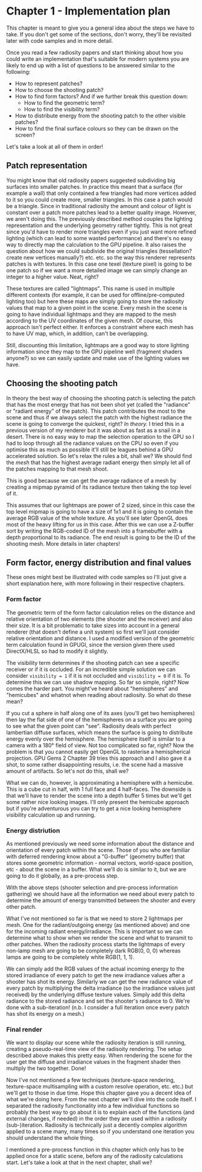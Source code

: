 # Chapter 1 - Implementation plan

This chapter is meant to give you a general idea about the steps we have to take. If you don't get some of the sections, don't worry, they'll be revisited later with code samples and in more detail.

Once you read a few radiosity papers and start thinking about how you could write an implementation that's suitable for modern systems you are likely to end up with a list of questions to be answered similar to the following:

* How to represent patches?
* How to choose the shooting patch?
* How to find form factors? And if we further break this question down:
  * How to find the geometric term?
  * How to find the visibility term?
* How to distribute energy from the shooting patch to the other visible patches?
* How to find the final surface colours so they can be drawn on the screen?

Let's take a look at all of them in order!

## Patch representation

 You might know that old radiosity papers suggested subdividing big surfaces into smaller patches. In practice this meant that a surface (for example a wall) that only contained a few triangles had more vertices added to it so you could create more, smaller triangles. In this case a patch would be a triangle. Since in traditional radiosity the amount and colour of light is constant over a patch more patches lead to a better quality image. However, we aren't doing this. The previously described method couples the lighting representation and the underlying geometry rather tightly. This is not great since you'd have to render more triangles even if you just want more refined lighting (which can lead to some wasted performance) and there's no easy way to directly map the calculation to the GPU pipeline. It also raises the question about how we could subdivide the original triangles (tessellation? create new vertices manually?) etc. etc. so the way this renderer represents patches is with textures. In this case one texel (texture pixel) is going to be one patch so if we want a more detailed image we can simply change an integer to a higher value. Neat, right?

 These textures are called "lightmaps". This name is used in multiple different contexts (for example, it can be used for offline/pre-computed lighting too) but here these maps are simply going to store the radiosity values that map to a given point in the scene. Every mesh in the scene is going to have individual lightmaps and they are mapped to the mesh according to the UV coordinates of the given mesh. Of course, this approach isn't perfect either. It enforces a constraint where each mesh has to have UV map, which, in addition, can't be overlapping.

 Still, discounting this limitation, lightmaps are a good way to store lighting information since they map to the GPU pipeline well (fragment shaders anyone?) so we can easily update and make use of the lighting values we have.

 ## Choosing the shooting patch

 In theory the best way of choosing the shooting patch is selecting the patch that has the most energy that has not been shot yet (called the "radiance" or "radiant energy" of the patch). This patch contributes the most to the scene and thus if we always select the patch with the highest radiance the scene is going to converge the quickest, right? _In theory._ I tried this in a previous version of my renderer but it was about as fast as a snail in a desert. There is no easy way to map the selection operation to the GPU so I had to loop through all the radiance values on the CPU so even if you optimise this as much as possible it'll still be leagues behind a GPU accelerated solution. So let's relax the rules a bit, shall we? We should find the _mesh_ that has the highest average radiant energy then simply let all of the patches mapping to that mesh shoot.

 This is good because we can get the average radiance of a mesh by creating a mipmap pyramid of its radiance texture then taking the top level of it.

 This assumes that our lightmaps are power of 2 sized, since in this case the top level mipmap is going to have a size of 1x1 and it is going to contain the average RGB value of the whole texture. As you'll see later OpenGL does most of the heavy lifting for us in this case. After this we can use a Z-buffer sort by writing the RGB-coded ID of the mesh into a framebuffer with a depth proportional to its radiance. The end result is going to be the ID of the shooting mesh. More details in later chapters!

 ## Form factor, energy distribution and final values

 These ones might best be illustrated with code samples so I'll just give a short explanation here, with more following in their respective chapters.

### Form factor

 The geometric term of the form factor calculation relies on the distance and relative orientation of two elements (the shooter and the receiver) and also their size. It is a bit problematic to take sizes into account in a general renderer (that doesn't define a unit system) so first we'll just consider relative orientation and distance. I used a modified version of the geometric term calculation found in GPUGI, since the version given there used DirectX/HLSL so had to modify it slightly.

 The visibility term determines if the shooting patch can see a specific receiver or if it is occluded. For an incredible simple solution we can consider `visibility = 1` if it is not occluded and `visibility = 0` if it is. To determine this we can use shadow mapping. So far so simple, right? Now comes the harder part. You might've heard about "hemispheres" and "hemicubes" and whatnot when reading about radiosity. So what do these mean?

 If you cut a sphere in half along one of its axes (you'll get two hemispheres) then lay the flat side of one of the hemispheres on a surface you are going to see what the given point can "see". Radiosity deals with perfect lambertian diffuse surfaces, which means the surface is going to distribute energy evenly over the hemisphere. The hemisphere itself is similar to a camera with a 180° field of view. Not too complicated so far, right? Now the problem is that you cannot easily get OpenGL to rasterise a hemispherical projection. GPU Gems 2 Chapter 39 tries this approach and I also gave it a shot, to some rather disappointing results, i.e. the scene had a massive amount of artifacts. So let's not do this, shall we?

 What we can do, however, is approximating a hemisphere with a hemicube. This is a cube cut in half, with 1 full face and 4 half-faces. The downside is that we'll have to render the scene into a depth buffer 5 times but we'll get some rather nice looking images. I'll only present the hemicube approach but if you're adventurous you can try to get a nice looking hemisphere visibility calculation up and running.

### Energy distriution

As mentioned previously we need some information about the distance and orientation of every patch within the scene. Those of you who are familiar with deferred rendering know about a "G-buffer" (geometry buffer) that stores some geometric information - normal vectors, world-space position, etc - about the scene in a buffer. What we'll do is similar to it, but we are going to do it globally, as a pre-process step.

With the above steps (shooter selection and pre-process information gathering) we should have all the information we need about every patch to determine the amount of energy transmitted between the shooter and every other patch.

What I've not mentioned so far is that we need to store 2 lightmaps per mesh. One for the radiant/outgoing energy (as mentioned above) and one for the incoming radiant energy/irradiance. This is important so we can determine what to show when we render the scene and what to transmit to other patches. When the radiosity process starts the lightmaps of every non-lamp mesh are going to be completely dark RGB(0, 0, 0) whereas lamps are going to be completely white RGB(1, 1, 1).

We can simply add the RGB values of the actual incoming energy to the stored irradiance of every patch to get the new irradiance values after a shooter has shot its energy. Similarly we can get the new radiance value of every patch by multiplying the delta irradiance (so the irradiance values just received) by the underlying diffuse texture values. Simply add this delta radiance to the stored radiance and set the shooter's radiance to 0. We're done with a sub-iteration! (n.b. I consider a full iteration once every patch has shot its energy on a mesh.)

### Final render

We want to display our scene while the radiosity iteration is still running, creating a pseudo-real-time view of the radisoity rendering. The setup described above makes this pretty easy. When rendering the scene for the user get the diffuse and irradiance values in the fragment shader then multiply the two together. Done!

Now I've not mentioned a few techniques (texture-space rendering, texture-space multisampling with a custom resolve operation, etc. etc.) but we'll get to those in due time. Hope this chapter gave you a decent idea of what we're doing here. From the next chapter we'll dive into the code itself. I separated the radiosity functionality into a few individual functions so probably the best way to go about it is to explain each of the functions (and external changes, if needed) in the order they are used within a radiosity (sub-)iteration. Radiosity is technically just a decently complex algorithm applied to a scene many, many times so if you understand one iteration you should understand the whole thing.

I mentioned a pre-process function in this chapter which only has to be applied once for a static scene, before any of the radiosity calculations start. Let's take a look at that in the next chapter, shall we?
